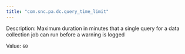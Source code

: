 ```yaml
---
title: "com.snc.pa.dc.query_time_limit"
---
```


Description: Maximum duration in minutes that a single query for a data collection job can run before a warning is logged

Value: `60`